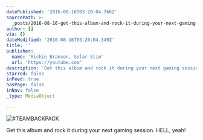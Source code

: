 ```yaml
---
datePublished: '2016-08-16T03:20:04.766Z'
sourcePath: >-
  _posts/2016-08-16-get-this-album-and-rock-it-during-your-next-gaming-session.md
author: []
via: {}
dateModified: '2016-08-16T03:20:04.349Z'
title: ''
publisher:
  name: 'Richie Branson, Solar Slim'
  url: 'https://youtube.com'
description: 'Get this album and rock it during your next gaming session. HELL, yeah!'
starred: false
inFeed: true
hasPage: false
inNav: false
_type: MediaObject

---
```

![#TEAMBACKPACK](https://the-grid-user-content.s3-us-west-2.amazonaws.com/bc486177-5863-4693-8e7e-5490fb1c6270.jpg)

Get this album and rock it during your next gaming session. HELL, yeah!